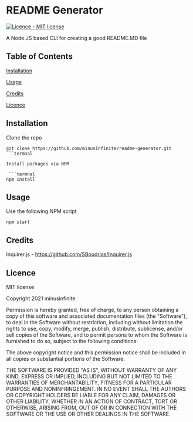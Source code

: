 
# README Generator

[![Licence - MIT license](https://img.shields.io/badge/license-MIT-brightgreen)](https://opensource.org/licenses/MIT)

A Node.JS based CLI for creating a good README.MD file

## Table of Contents

[Installation](#installation)

[Usage](#usage)

[Credits](#credits)

[Licence](#licence)


## Installation


Clone the repo

```termnal
git clone https://github.com/minusInfinite/readme-generator.git
```termnal

Install packages via NPM

 ```termnal
npm install
```

## Usage


Use the following NPM script

```termnal
npm start
```


## Credits

Inquirer.js - <https://github.com/SBoudrias/Inquirer.js>

## Licence



MIT license

Copyright 2021 minusinfinite

Permission is hereby granted, free of charge, to any person obtaining a copy of this software and associated documentation files (the "Software"), to deal in the Software without restriction, including without limitation the rights to use, copy, modify, merge, publish, distribute, sublicense, and/or sell copies of the Software, and to permit persons to whom the Software is furnished to do so, subject to the following conditions:

The above copyright notice and this permission notice shall be included in all copies or substantial portions of the Software.

THE SOFTWARE IS PROVIDED "AS IS", WITHOUT WARRANTY OF ANY KIND, EXPRESS OR IMPLIED, INCLUDING BUT NOT LIMITED TO THE WARRANTIES OF MERCHANTABILITY, FITNESS FOR A PARTICULAR PURPOSE AND NONINFRINGEMENT. IN NO EVENT SHALL THE AUTHORS OR COPYRIGHT HOLDERS BE LIABLE FOR ANY CLAIM, DAMAGES OR OTHER LIABILITY, WHETHER IN AN ACTION OF CONTRACT, TORT OR OTHERWISE, ARISING FROM, OUT OF OR IN CONNECTION WITH THE SOFTWARE OR THE USE OR OTHER DEALINGS IN THE SOFTWARE.

